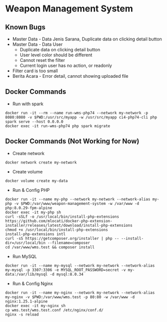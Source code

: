 # Weapon Management System

## Known Bugs

- Master Data - Data Jenis Sarana, Duplicate data on clicking detail button
- Master Data - Data User
    - Duplicate data on clicking detail button
    - User level color should be different
    - Cannot reset the filter
    - Current login user has no action, or readonly
- Filter card is too small
- Berita Acara - Error detail, cannot showing uploaded file


## Docker Commands

- Run with spark
```shell
docker run -it --rm --name run-wms-php74 --network my-network -p 8080:8080 -v $PWD:/usr/src/myapp -w /usr/src/myapp ci4-php74-cli php spark serve --host 0.0.0.0
docker exec -it run-wms-php74 php spark migrate
```

## Docker Commands (Not Working for Now)
- Create network

```shell
docker network create my-network
```

- Create volume
```shell
docker volume create my-data
```

- Run & Config PHP
```shell
docker run -it --name my-php --network my-network --network-alias my-php -v $PWD:/var/www/weapon-management-system -w /var/www -d php:8.0.29-fpm-alpine
docker exec -it my-php sh
curl -sSLf -o /usr/local/bin/install-php-extensions https://github.com/mlocati/docker-php-extension-installer/releases/latest/download/install-php-extensions
chmod +x /usr/local/bin/install-php-extensions
install-php-extensions intl
curl -sS https://getcomposer.org/installer | php -- --install-dir=/usr/local/bin --filename=composer
cd /var/www/wms.test && composer install
```

- Run MySQL
```shell
docker run -it --name my-mysql --network my-network --network-alias my-mysql -p 3307:3306 -e MYSQL_ROOT_PASSWORD=secret -v my-data:/var/lib/mysql -d mysql:8.0.34
```

- Run & Config Nginx
```shell
docker run -it --name my-nginx --network my-network --network-alias my-nginx -v $PWD:/var/www/wms.test -p 80:80 -w /var/www -d nginx:1.25.1-alpine
docker exec -it my-nginx sh
cp wms.test/wms.test.conf /etc/nginx/conf.d/
nginx -s reload
```